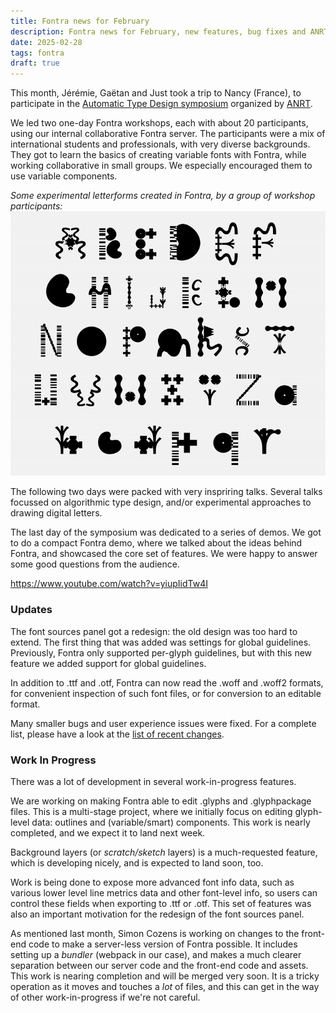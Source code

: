 ```yaml
---
title: Fontra news for February
description: Fontra news for February, new features, bug fixes and ANRT Automatic Type Design symposium
date: 2025-02-28
tags: fontra
draft: true
---
```

This month, Jérémie, Gaëtan and Just took a trip to Nancy (France), to participate in the [Automatic Type Design symposium](https://automatic-type-design.anrt-nancy.fr/colloques/automatic-type-design-3) organized by [ANRT](https://anrt-nancy.fr/en).

We led two one-day Fontra workshops, each with about 20 participants, using our internal collaborative Fontra server. The participants were a mix of international students and professionals, with very diverse backgrounds. They got to learn the basics of creating variable fonts with Fontra, while working collaborative in small groups. We especially encouraged them to use variable components.

_Some experimental letterforms created in Fontra, by a group of workshop participants:_
<img src="./workshopfontra.gif" alt="Screen recording of moving letterforms">


The following two days were packed with very inspriring talks. Several talks focussed on algorithmic type design, and/or experimental approaches to drawing digital letters.

The last day of the symposium was dedicated to a series of demos. We got to do a compact Fontra demo, where we talked about the ideas behind Fontra, and showcased the core set of features. We were happy to answer some good questions from the audience.

https://www.youtube.com/watch?v=yiupIidTw4I

### Updates

The font sources panel got a redesign: the old design was too hard to extend. The first thing that was added was settings for global guidelines. Previously, Fontra only supported per-glyph guidelines, but with this new feature we added support for global guidelines.

In addition to .ttf and .otf, Fontra can now read the .woff and .woff2 formats, for convenient inspection of such font files, or for conversion to an editable format.

Many smaller bugs and user experience issues were fixed. For a complete list, please have a look at the [list of recent changes](https://fontra.xyz/changelog.html).

### Work In Progress

There was a lot of development in several work-in-progress features.

We are working on making Fontra able to edit .glyphs and .glyphpackage files. This is a multi-stage project, where we initially focus on editing glyph-level data: outlines and (variable/smart) components. This work is nearly completed, and we expect it to land next week.

Background layers (or _scratch/sketch_ layers) is a much-requested feature, which is developing nicely, and is expected to land soon, too.

Work is being done to expose more advanced font info data, such as various lower level line metrics data and other font-level info, so users can control these fields when exporting to .ttf or .otf. This set of features was also an important motivation for the redesign of the font sources panel.

As mentioned last month, Simon Cozens is working on changes to the front-end code to make a server-less version of Fontra possible. It includes setting up a _bundler_ (webpack in our case), and makes a much clearer separation between our server code and the front-end code and assets. This work is nearing completion and will be merged very soon. It is a tricky operation as it moves and touches a _lot_ of files, and this can get in the way of other work-in-progress if we're not careful.
